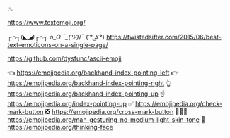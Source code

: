 ♨

https://www.textemoji.org/

┌∩┐(◣_◢)┌∩┐
o_O
¯\_(ツ)_/¯
( ͡° ͜ʖ ͡°)
https://twistedsifter.com/2015/06/best-text-emoticons-on-a-single-page/

https://github.com/dysfunc/ascii-emoji

 👈 https://emojipedia.org/backhand-index-pointing-left
 👉 https://emojipedia.org/backhand-index-pointing-right
 👆 https://emojipedia.org/backhand-index-pointing-up
 ☝️ https://emojipedia.org/index-pointing-up
 ✅ https://emojipedia.org/check-mark-button
 ❎ https://emojipedia.org/cross-mark-button
 🙅🏼‍♂️ https://emojipedia.org/man-gesturing-no-medium-light-skin-tone
 🤔 https://emojipedia.org/thinking-face